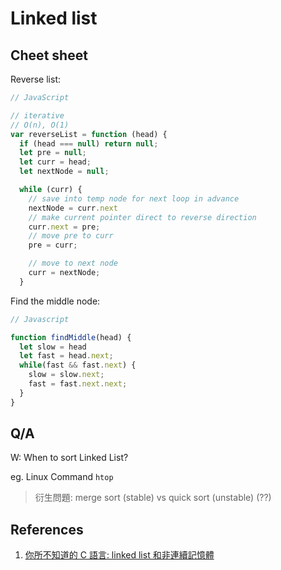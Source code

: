 # Linked list

## Cheet sheet

Reverse list:

```javascript
// JavaScript

// iterative
// O(n), O(1)
var reverseList = function (head) {
  if (head === null) return null;
  let pre = null;
  let curr = head;
  let nextNode = null;

  while (curr) {
    // save into temp node for next loop in advance
    nextNode = curr.next
    // make current pointer direct to reverse direction
    curr.next = pre;
    // move pre to curr
    pre = curr;

    // move to next node
    curr = nextNode;
  }
```

Find the middle node:

```javascript
// Javascript

function findMiddle(head) {
  let slow = head
  let fast = head.next;
  while(fast && fast.next) {
    slow = slow.next;
    fast = fast.next.next;
  }
}
```

## Q/A 

W: When to sort Linked List?

eg. Linux Command `htop`

> 衍生問題: merge sort (stable) vs quick sort (unstable) (??)

## References

1. [你所不知道的 C 語言: linked list 和非連續記憶體](https://hackmd.io/@sysprog/c-linked-list?fbclid=IwAR2wDVZx60cvbj9O1hrOEm1UfljFvetw5CgFNfsxrx07fJRrajaUhJb2Gkw)

